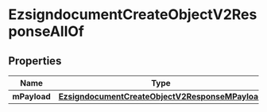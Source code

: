 

# EzsigndocumentCreateObjectV2ResponseAllOf


## Properties

| Name | Type | Description | Notes |
|------------ | ------------- | ------------- | -------------|
|**mPayload** | [**EzsigndocumentCreateObjectV2ResponseMPayload**](EzsigndocumentCreateObjectV2ResponseMPayload.md) |  |  |




